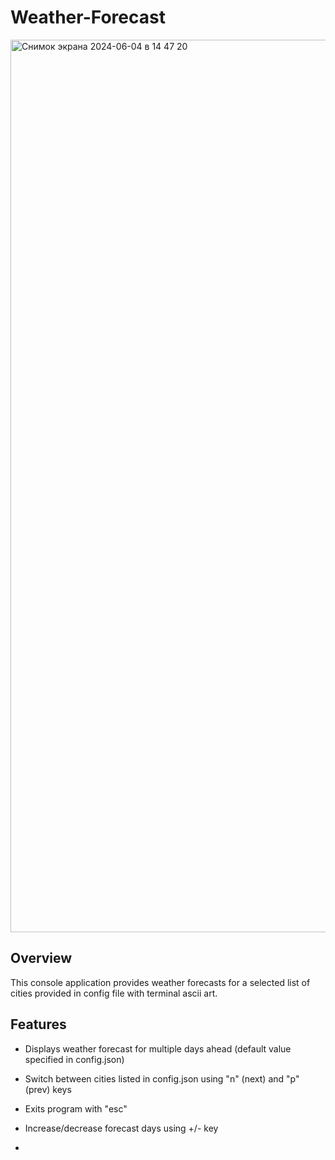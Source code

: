 # Weather-Forecast

<img width="1428" alt="Снимок экрана 2024-06-04 в 14 47 20" src="https://github.com/Mixturka/Weather-Forecast/assets/72410190/960bb2b8-78c3-42af-a82d-b97369c2d0d8">

## Overview

This console application provides weather forecasts for a selected list of cities provided in config file with terminal ascii art.

## Features
- Displays weather forecast for multiple days ahead (default value specified in config.json)
- Switch between cities listed in config.json using "n" (next) and "p" (prev) keys
- Exits program with "esc"
- Increase/decrease forecast days using +/- key

- 
